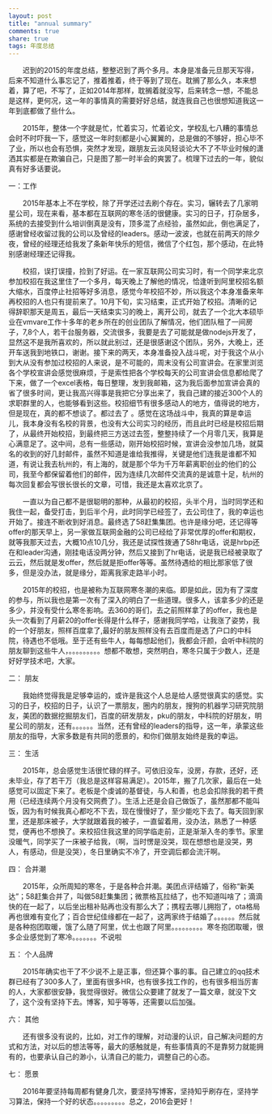 ```yaml
---
layout: post
title: "annual summary"
comments: true
share: true 
tags: 年度总结
---
```


　　迟到的2015的年度总结，整整迟到了两个多月。本身是准备元旦那天写得，后来不知道什么事忘记了，推着推着，终于等到了现在。耽搁了那么久，本来想着，算了吧，不写了，正如2014年那样，耽搁着就没写，后来转念一想，不能总是这样，更何况，这一年的事情真的需要好好总结，就连我自己也很想知道我这一年到底都做了些什么。

　　2015年，整体一个字就是忙，忙着实习，忙着论文，学校乱七八糟的事情总会时不时吓我一下，感觉这一年时刻都是小心翼翼的，总是做的不够好，担心毕不了业，所以也会有恐惧，突然才发现，跟朋友云淡风轻谈论大不了不毕业时候的潇洒其实都是在欺骗自己，只是图了那一时半会的爽罢了。梳理下过去的一年，貌似真有好多话要说。

一：工作

 　　2015年基本上不在学校，除了开学还过去刷个存在。实习，辗转去了几家明星公司，现在来看，基本都在互联网的寒冬活的很健康。实习的日子，打杂居多，系统的去接受到什么培训倒真是没有，顶多混了点经验，虽然如此，倒也满足了，感谢曾经收留过我的公司以及曾经的leaders。感动一波波，也就在前两天的除夕夜，曾经的经理还给我发了条新年快乐的短信，微信了个红包，那个感动，在此特别感谢经理还记得我。

　　校招，误打误撞，捡到了好运。在一家互联网公司实习时，有一个同学来北京参加校招在我这里住了一个多月，每天晚上了解他的情况，恰逢听到阿里校招名额大缩水，百度停止社招等好多消息，感觉今年校招不妙，所以我这个本身准备来年再校招的人也只有提前来了。10月下旬，实习结束，正式开始了校招。清晰的记得辞职那天是周五，最后一天结束实习的晚上，离开公司，就去了一个北大本硕毕业在vmvare工作十多年的老乡所在的创业团队了解情况，他们团队租了一间房子，7,8个人，若干台服务器，交流很多，我要是去了可能就是做nodejs开发了，显然这不是我所喜欢的，所以就此别过，还是很感谢这个团队，另外，大晚上，还开车送我到地铁口，谢谢。接下来的两天，本身准备投入战斗呢，对于我这个从小到大从没有参加过校招的人来说，是不可能的，周末没有公司宣讲会。在家里浏览各个学校宣讲会感觉很麻烦，于是索性把各个学校每天的公司宣讲会信息都给爬了下来，做了一个excel表格，每日整理，发到我邮箱，这为我后面参加宣讲会真的省了很多时间，更让我高兴得事是我把它分享出来了，我自己建的接近300个人的求职群里的人，也能够看到这些。校招细节有很多感动人的地方，值得说的地方，但是现在，真的都不想谈了。都过去了 。感觉在这场战斗中，我真的算是幸运儿，我本身没有名校的背景，也没有大公司实习的经历，而且此时已经是校招后期了，从最终开始校招，到最终把三方送过去签，整整持续了一个月零几天，我算是心满意足了。这中间，总有一些感动，刚开始校招时候，宣讲会没参加几场，就莫名的收到的好几封邮件，虽然不知道是谁给我推得，关键是他们连我是谁都不知道，有说让我去杭州的，有上海的，就是那个华为千万年薪离职创业的他们的公司，我至今都保留着他们的邮件，因为连续几次邮件交流真的是诚意十足，杭州的每次回复都会写很长很长的文章，可惜，我还是太喜欢北京了。

　　一直以为自己都不是很聪明的那种，从最初的校招，头半个月，当时同学还和我住一起，备受打击，到后半个月，此时同学已经签了，去公司住了，我的幸运也开始了。接连不断收到好消息。最终选了58赶集集团。也许是缘分吧，还记得等offer的那天早上，另一家做互联网金融的公司已经给了非常优厚的offer和期权，就等我那天过去，大概10点10几分，我还是试探性拨通了58hr电话，说是hrbp还在和leader沟通，刚挂电话没两分钟，然后又接到了hr电话，说是我已经被录取了云云，然后就是发offer，然后就是拒offer等等。虽然待遇给的相比那家低了很多，但是没办法，就是缘分，距离我家走路半小时。

　　2015年的校招，也是被称为互联网寒冬潮的来临。即是如此，因为有了深度的参与，所以我也是第一次有了深入的明白了一些道理。很多人，该拿多少的还是多少，并没有受什么寒冬影响。去360的哥们，去之前照样拿了的offer，我也是头一次看到了月薪20的offer长得是什么样子，感谢我同学哈，让我涨了姿势，我的一个好朋友，照样百度拿了,最好的朋友照样没有去百度而是选了户口的中科院，待遇也不低哦。至于还有些牛人，每每想起他们，我都会汗颜，会听中科院的朋友聊到这些牛人，。。。。。。。。。想都不敢想，突然明白，寒冬只属于少数人，还是好好学技术吧，大家。

二： 朋友

 　　我始终觉得我是足够幸运的，或许是我这个人总是给人感觉很真实的感觉。实习的日子，校招的日子，认识了一票朋友，圈内的朋友，搜狗的机器学习研究院朋友，美团的数据挖掘朋友们，百度的研发朋友，pku的朋友，中科院的好朋友，明星公司的朋友，还有。。。。。。当然，还有曾经的leaders的指导，这一年，承蒙这些朋友的指导，大家多数是有共同的愿景的，和你们做朋友始终是我的幸运。

三： 生活

 　　2015年，总会感觉生活很忙碌的样子。可依旧没车，没房，存款，还好，还未毕业，存了若干万（我总是这样容易满足）。2015年，搬了几次家，最后在一处感觉可以固定下来了。老板是个虔诚的基督徒，与人和善，也总会扣除我的若干费用（已经连续两个月没有交网费了）。生活上还是会自己做饭了，虽然那都不能叫饭，因为有时候我真心都吃不下去，现在慢慢好了，至少能吃下去了。每天回到家里，还是那床被子，大学就跟着我的被子，一直留着用，没办法，熟悉了一种感觉，便再也不想换了。来校招住我这里的同学临走前，正是渐渐入冬的季节。家里没暖气，同学买了一床被子给我，（啊，当时愣是没哭，现在想想也是没哭，男人，有感动，但是没哭），冬日里确实不冷了，开空调后都会流汗啊。

四： 合并潮

 　　2015年，众所周知的寒冬，于是各种合并潮。美团点评结婚了，俗称“新美达”；58赶集合并了，叫做58赶集集团；微票格瓦拉结了，也不知道叫啥了；滴滴快的在一起了，以后坐出租补贴再也没有那么大了；携程去哪儿拥抱了，ota格局再也很难有变化了；百合世纪佳缘都在一起了，这两家终于结婚了。。。。。。然后就是各种抱团取暖，饿了么随了阿里，优土也跟了阿里。。。。。。。。。寒冬抱团取暖，很多企业感觉到了寒冷。。。。。。。不说啦

五： 个人品牌

 　　2015年确实也干了不少说不上是正事，但还算个事的事。自己建立的qq技术群已经有了300多人了，里面有很多HR，也有很多找工作的，也有很多相当厉害的人，大家都很安静，我觉得很好。微信公众要建了就发了一篇文章，就没下文了，这个没有坚持下去。博客，知乎等等，还需要以后加强。

六： 其他

 　　还有很多没有说的，比如，对工作的理解，对动漫的认识，自己解决问题的方式和方法，对以后的想法等等，最大的感触就是，有些事情真的不是靠努力就能拥有的，也要承认自己的渺小，认清自己的能力，调整自己的心态。

七： 愿景

 　　2016年要坚持每周都有健身几次，要坚持写博客，坚持知乎刷存在，坚持学习算法，保持一个好的状态。。。。。。。。。总之，2016会更好！


